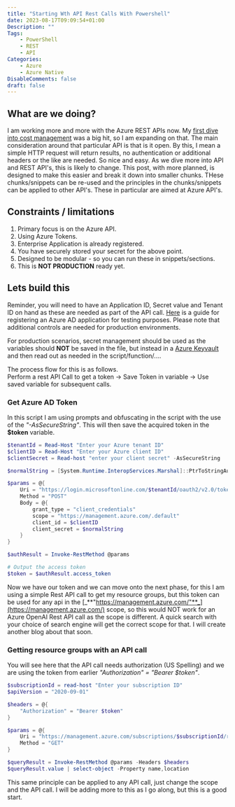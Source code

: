 ```yaml
---
title: "Starting Wth API Rest Calls With Powershell"
date: 2023-08-17T09:09:54+01:00
Description: ""
Tags:
    - PowerShell
    - REST
    - API
Categories:
    - Azure 
    - Azure Native
DisableComments: false
draft: false
---
```


## What are we doing?

I am working more and more with the Azure REST APIs now. My [first dive into cost management](https://cloud.fskelly.com/post/2023/azure-cost-management-playing-with-api-in-powershell/) was a big hit, so I am expanding on that. The main consideration around that particular API is that is it open. By this, I mean a simple HTTP request will return results, no authentication or additional headers or the like are needed. So nice and easy. As we dive more into API and REST API's, this is likely to change. This post, with more planned, is designed to make this easier and break it down into smaller chunks. THese chunks/snippets can be re-used and the principles in the chunks/snippets can be applied to other API's. These in particular are aimed at Azure API's.

## Constraints / limitations

1. Primary focus is on the Azure API.
1. Using Azure Tokens.
1. Enterprise Application is already registered.
1. You have securely stored your secret for the above point.
1. Designed to be modular - so you can run these in snippets/sections.
1. This is **NOT PRODUCTION** ready yet.

## Lets build this

Reminder, you will need to have an Application ID, Secret value and Tenant ID on hand as these are needed as part of the API call. [Here](https://docs.microsoft.com/en-us/azure/active-directory/develop/quickstart-register-app) is a guide for registering an Azure AD application for testing purposes. Please note that additional controls are needed for production environments.

For production scenarios, secret management should be used as the variables should **NOT** be saved in the file, but instead in a [Azure Keyvault](https://azure.microsoft.com/en-us/products/key-vault) and then read out as needed in the script/function/....

The process flow for this is as follows.  
Perform a rest API Call to get a token -> Save Token in variable -> Use saved variable for subsequent calls.  

### Get Azure AD Token  

In this script I am using prompts and obfuscating in the script with the use of the _"-AsSecureString"_. This will then save the acquired token in the **$token** variable.

```powershell
$tenantId = Read-Host "Enter your Azure tenant ID"
$clientID = Read-Host "Enter your Azure client ID"
$clientSecret = Read-host "enter your client secret" -AsSecureString

$normalString = [System.Runtime.InteropServices.Marshal]::PtrToStringAuto([System.Runtime.InteropServices.Marshal]::SecureStringToBSTR($clientSecret))

$params = @{
    Uri = "https://login.microsoftonline.com/$tenantId/oauth2/v2.0/token"
    Method = "POST"
    Body = @{
        grant_type = "client_credentials"
        scope = "https://management.azure.com/.default"
        client_id = $clientID
        client_secret = $normalString
    }
}

$authResult = Invoke-RestMethod @params

# Output the access token
$token = $authResult.access_token
```

Now we have our token and we can move onto the next phase, for this I am using a simple Rest API call to get my resource groups, but this token can be used for any api in the [_**"https://management.azure.com/"**_](https://management.azure.com/) scope, so this would NOT work for an Azure OpenAI Rest API call as the scope is different. A quick search with your choice of search engine will get the correct scope for that. I will create another blog about that soon.

### Getting resource groups with an API call

You will see here that the API call needs authorization (US Spelling) and we are using the token from earlier _"Authorization" = "Bearer $token"_.

```powershell
$subscriptionId = read-host "Enter your subscription ID"
$apiVersion = "2020-09-01"

$headers = @{
    "Authorization" = "Bearer $token"
}

$params = @{
    Uri = "https://management.azure.com/subscriptions/$subscriptionId/resourcegroups?api-version=$apiVersion"
    Method = "GET"
}

$queryResult = Invoke-RestMethod @params -Headers $headers 
$queryResult.value | select-object -Property name,location
```

This same principle can be applied to any API call, just change the scope and the API call. I will be adding more to this as I go along, but this is a good start.
